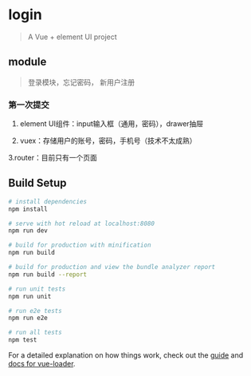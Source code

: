 # login

> A Vue + element UI project

## module

>登录模块，忘记密码， 新用户注册

### 第一次提交

1. element UI组件：input输入框（通用，密码），drawer抽屉

2. vuex：存储用户的账号，密码，手机号（技术不太成熟）

3.router：目前只有一个页面

## Build Setup

``` bash
# install dependencies
npm install

# serve with hot reload at localhost:8080
npm run dev

# build for production with minification
npm run build

# build for production and view the bundle analyzer report
npm run build --report

# run unit tests
npm run unit

# run e2e tests
npm run e2e

# run all tests
npm test
```

For a detailed explanation on how things work, check out the [guide](http://vuejs-templates.github.io/webpack/) and [docs for vue-loader](http://vuejs.github.io/vue-loader).
